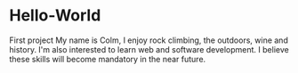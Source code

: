# Hello-World
First project
My name is Colm, I enjoy rock climbing, the outdoors, wine and history. I'm also interested to learn web and software development. I believe these skills will become mandatory in the near future. 
